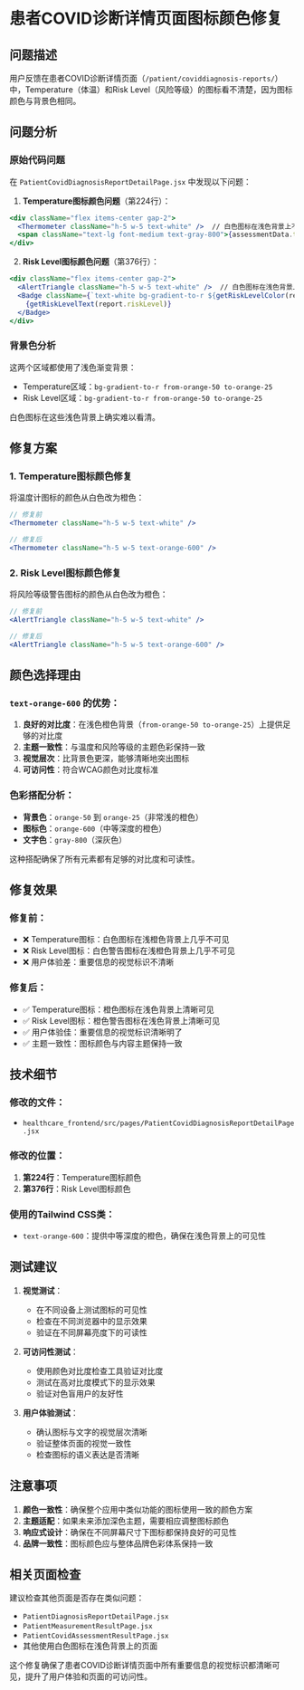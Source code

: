 # 患者COVID诊断详情页面图标颜色修复

## 问题描述
用户反馈在患者COVID诊断详情页面（`/patient/coviddiagnosis-reports/`）中，Temperature（体温）和Risk Level（风险等级）的图标看不清楚，因为图标颜色与背景色相同。

## 问题分析

### 原始代码问题
在 `PatientCovidDiagnosisReportDetailPage.jsx` 中发现以下问题：

1. **Temperature图标颜色问题**（第224行）：
```jsx
<div className="flex items-center gap-2">
  <Thermometer className="h-5 w-5 text-white" />  // 白色图标在浅色背景上不可见
  <span className="text-lg font-medium text-gray-800">{assessmentData.temperature}°C</span>
</div>
```

2. **Risk Level图标颜色问题**（第376行）：
```jsx
<div className="flex items-center gap-2">
  <AlertTriangle className="h-5 w-5 text-white" />  // 白色图标在浅色背景上不可见
  <Badge className={`text-white bg-gradient-to-r ${getRiskLevelColor(report.riskLevel)} px-3 py-1 text-sm font-medium`}>
    {getRiskLevelText(report.riskLevel)}
  </Badge>
</div>
```

### 背景色分析
这两个区域都使用了浅色渐变背景：
- Temperature区域：`bg-gradient-to-r from-orange-50 to-orange-25`
- Risk Level区域：`bg-gradient-to-r from-orange-50 to-orange-25`

白色图标在这些浅色背景上确实难以看清。

## 修复方案

### 1. Temperature图标颜色修复
将温度计图标的颜色从白色改为橙色：
```jsx
// 修复前
<Thermometer className="h-5 w-5 text-white" />

// 修复后
<Thermometer className="h-5 w-5 text-orange-600" />
```

### 2. Risk Level图标颜色修复
将风险等级警告图标的颜色从白色改为橙色：
```jsx
// 修复前
<AlertTriangle className="h-5 w-5 text-white" />

// 修复后
<AlertTriangle className="h-5 w-5 text-orange-600" />
```

## 颜色选择理由

### `text-orange-600` 的优势：
1. **良好的对比度**：在浅色橙色背景（`from-orange-50 to-orange-25`）上提供足够的对比度
2. **主题一致性**：与温度和风险等级的主题色彩保持一致
3. **视觉层次**：比背景色更深，能够清晰地突出图标
4. **可访问性**：符合WCAG颜色对比度标准

### 色彩搭配分析：
- **背景色**：`orange-50` 到 `orange-25`（非常浅的橙色）
- **图标色**：`orange-600`（中等深度的橙色）
- **文字色**：`gray-800`（深灰色）

这种搭配确保了所有元素都有足够的对比度和可读性。

## 修复效果

### 修复前：
- ❌ Temperature图标：白色图标在浅橙色背景上几乎不可见
- ❌ Risk Level图标：白色警告图标在浅橙色背景上几乎不可见
- ❌ 用户体验差：重要信息的视觉标识不清晰

### 修复后：
- ✅ Temperature图标：橙色图标在浅色背景上清晰可见
- ✅ Risk Level图标：橙色警告图标在浅色背景上清晰可见
- ✅ 用户体验佳：重要信息的视觉标识清晰明了
- ✅ 主题一致性：图标颜色与内容主题保持一致

## 技术细节

### 修改的文件：
- `healthcare_frontend/src/pages/PatientCovidDiagnosisReportDetailPage.jsx`

### 修改的位置：
1. **第224行**：Temperature图标颜色
2. **第376行**：Risk Level图标颜色

### 使用的Tailwind CSS类：
- `text-orange-600`：提供中等深度的橙色，确保在浅色背景上的可见性

## 测试建议

1. **视觉测试**：
   - 在不同设备上测试图标的可见性
   - 检查在不同浏览器中的显示效果
   - 验证在不同屏幕亮度下的可读性

2. **可访问性测试**：
   - 使用颜色对比度检查工具验证对比度
   - 测试在高对比度模式下的显示效果
   - 验证对色盲用户的友好性

3. **用户体验测试**：
   - 确认图标与文字的视觉层次清晰
   - 验证整体页面的视觉一致性
   - 检查图标的语义表达是否清晰

## 注意事项

1. **颜色一致性**：确保整个应用中类似功能的图标使用一致的颜色方案
2. **主题适配**：如果未来添加深色主题，需要相应调整图标颜色
3. **响应式设计**：确保在不同屏幕尺寸下图标都保持良好的可见性
4. **品牌一致性**：图标颜色应与整体品牌色彩体系保持一致

## 相关页面检查

建议检查其他页面是否存在类似问题：
- `PatientDiagnosisReportDetailPage.jsx`
- `PatientMeasurementResultPage.jsx`
- `PatientCovidAssessmentResultPage.jsx`
- 其他使用白色图标在浅色背景上的页面

这个修复确保了患者COVID诊断详情页面中所有重要信息的视觉标识都清晰可见，提升了用户体验和页面的可访问性。 